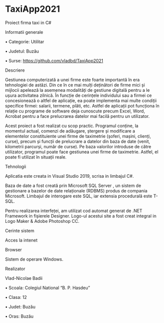 # TaxiApp2021

Proiect firma taxi in C#


Informatii generale

•	Categorie: Utilitar

•	Judetul: Buzău

•	Surse:  https://github.com/vladbd/TaxiApp2021



Descriere

Gestiunea computerizată a unei firme este foarte importantă în era tehnologiei de astăzi. Din ce în ce mai mulți deținători de firme mici și mijlocii apelează la asemenea modalități de gestiune digitală pentru a le ușura activitatea zilnică. În funcție de cerințele individului sau a firmei ce concesionează o altfel de aplicație, ea poate implementa mai multe condiții specifice firmei: salarii, termene, plăti, etc. Astfel de aplicații pot funcționa în relație cu programe de software deja cunoscute precum Excel, Word, Acrobat pentru a face prelucrarea datelor mai facilă pentru un utilizator.

Acest proiect a fost realizat cu scop practic. Programul conține, la momentul actual, comenzi de adăugare, ștergere și modificare a elementelor constituiente unei firme de taximetrie (șoferi, mașini, clienți, curse), precum și funcții de prelucrare a datelor din baza de date (venit, kilometrii parcurși, număr de curse). Pe baza valorilor introduse de către utilizator, programul poate face gestiunea unei firme de taximetrie. Astfel, el poate fi utilizat în situații reale.



Tehnologii

Aplicatia este creata in Visual Studio 2019, scrisa in limbajul C#.

Baza de date a fost creată  prin Microsoft SQL Server , un sistem de gestionare a bazelor de date relaționale (RDBMS) produs de compania Microsoft. Limbajul de interogare este SQL, iar extensia procedurală este T-SQL.

Pentru realizarea interfeței, am utilizat cod automat generat de .NET Framework in fișierele Designer. Logo-ul acestui site a fost creat integral in Logo Maker & Adobe Photoshop CC.



Cerinte sistem

Acces la intenet

Browser

Sistem de operare Windows.


Realizator


Vlad-Nicolae Badii

•	Scoala: Colegiul National “B. P. Hasdeu”

•	Clasa: 12

•	Judet: Buzău

•	Oras: Buzău

